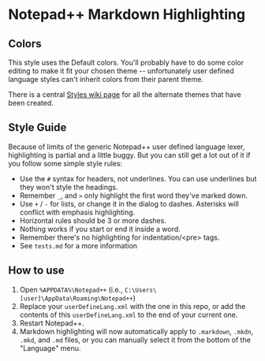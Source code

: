# Notepad++ Markdown Highlighting

## Colors

This style uses the Default colors. You'll probably have to do some color editing to make it fit your chosen theme -- unfortunately user defined language styles can't inherit colors from their parent theme.

There is a central [Styles wiki page](https://github.com/brettz9/Notepad---Markdown-Highlighting/wiki/Styles) for all the alternate themes that have been created.

## Style Guide

Because of limits of the generic Notepad++ user defined language lexer, highlighting is partial and a little buggy. But you can still get a lot out of it if you follow some simple style rules:

  + Use the `#` syntax for headers, not underlines. You can use underlines but they won't style the headings.
  + Remember `_`, and `>` only highlight the first word they've marked down.
  + Use `+` / `-` for lists, or change it in the dialog to dashes. Asterisks will conflict with emphasis highlighting.
  + Horizontal rules should be 3 or more dashes.
  + Nothing works if you start or end it inside a word.
  + Remember there's no highlighting for indentation/\<pre\> tags.
  + See `tests.md` for a more information
  
## How to use

  1. Open `%APPDATA%\Notepad++` (i.e., `C:\Users\[user]\AppData\Roaming\Notepad++`)
  2. Replace your `userDefineLang.xml` with the one in this repo, or add the contents of this `userDefineLang.xml` to the end of your current one.
  3. Restart Notepad++.
  4. Markdown highlighting will now automatically apply to `.markdown`,  `.mkdn`, `.mkd`, and `.md` files, or you can manually select it from the bottom of the "Language" menu.
